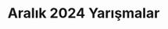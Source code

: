 ---
layout: monthly
title: "Aralık 2024 Yarışmalar"
key: "aralık 2024"
description: "Aralık 2024 son başvuru tarihli tüm edebiyat yarışmaları, senaryo yarışmaları, yazı yazma yarışmaları, öykü yarışmalarına buradan ulaşabilirsiniz."
permalink: "aralik-2024-yarismalar/"
---